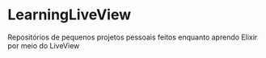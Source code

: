 # LearningLiveView

Repositórios de pequenos projetos pessoais feitos enquanto aprendo Elixir por meio do LiveView
